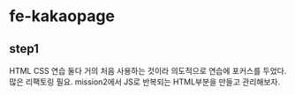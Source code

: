 # fe-kakaopage

## step1

HTML CSS 연습
둘다 거의 처음 사용하는 것이라 의도적으로 연습에 포커스를 두었다.
많은 리팩토링 필요. mission2에서 JS로 반복되는 HTML부분을 만들고 관리해보자.